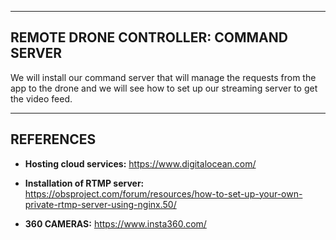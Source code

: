 ----------------
REMOTE DRONE CONTROLLER: COMMAND SERVER
----------------

We will install our command server that will manage the requests from the app to the drone and we will see how to set up our streaming server to get the video feed.

----------
REFERENCES
----------
	
* **Hosting cloud services:** https://www.digitalocean.com/

* **Installation of RTMP server:** https://obsproject.com/forum/resources/how-to-set-up-your-own-private-rtmp-server-using-nginx.50/

* **360 CAMERAS:** https://www.insta360.com/
	



